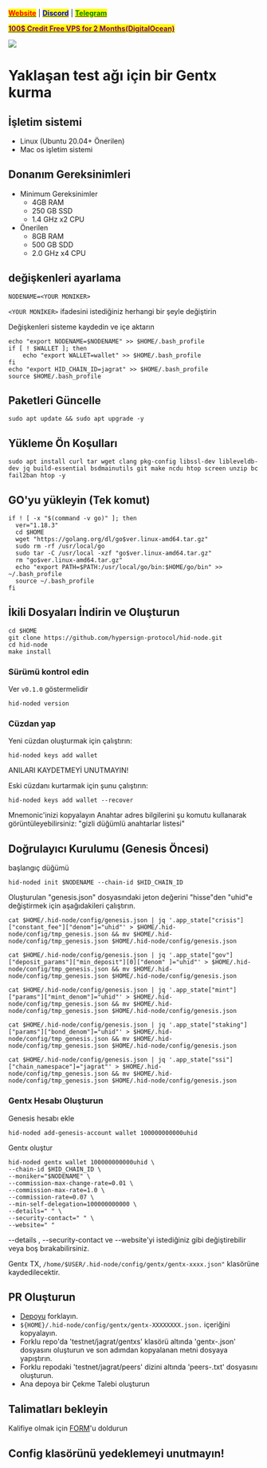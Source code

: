 &#x20;                                                       [<mark style="color:red;">**Website**</mark>](https://nodeist.net/) | [<mark style="color:blue;">**Discord**</mark>](https://discord.gg/ypx7mJ6Zzb) | [<mark style="color:green;">**Telegram**</mark>](https://t.me/noodeist)

&#x20;                                     [<mark style="color:purple;">**100$ Credit Free VPS for 2 Months(DigitalOcean)**</mark>](https://www.digitalocean.com/?refcode=410c988c8b3e&utm_campaign=Referral_Invite&utm_medium=Referral_Program&utm_source=badge)

![](https://i.hizliresim.com/f0yifkf.png)


# Yaklaşan test ağı için bir Gentx kurma

## İşletim sistemi
* Linux (Ubuntu 20.04+ Önerilen)
* Mac os işletim sistemi

## Donanım Gereksinimleri
* Minimum Gereksinimler
     * 4GB RAM
     * 250 GB SSD
     * 1.4 GHz x2 CPU
* Önerilen
     * 8GB RAM
     * 500 GB SDD
     * 2.0 GHz x4 CPU
## değişkenleri ayarlama
```
NODENAME=<YOUR MONIKER>
```
`<YOUR MONİKER>` ifadesini istediğiniz herhangi bir şeyle değiştirin

Değişkenleri sisteme kaydedin ve içe aktarın
```
echo "export NODENAME=$NODENAME" >> $HOME/.bash_profile
if [ ! $WALLET ]; then
	echo "export WALLET=wallet" >> $HOME/.bash_profile
fi
echo "export HID_CHAIN_ID=jagrat" >> $HOME/.bash_profile
source $HOME/.bash_profile
```
## Paketleri Güncelle
```
sudo apt update && sudo apt upgrade -y
```

## Yükleme Ön Koşulları
```
sudo apt install curl tar wget clang pkg-config libssl-dev libleveldb-dev jq build-essential bsdmainutils git make ncdu htop screen unzip bc fail2ban htop -y
```
## GO'yu yükleyin (Tek komut)
```
if ! [ -x "$(command -v go)" ]; then
  ver="1.18.3"
  cd $HOME
  wget "https://golang.org/dl/go$ver.linux-amd64.tar.gz"
  sudo rm -rf /usr/local/go
  sudo tar -C /usr/local -xzf "go$ver.linux-amd64.tar.gz"
  rm "go$ver.linux-amd64.tar.gz"
  echo "export PATH=$PATH:/usr/local/go/bin:$HOME/go/bin" >> ~/.bash_profile
  source ~/.bash_profile
fi
```
## İkili Dosyaları İndirin ve Oluşturun
```
cd $HOME
git clone https://github.com/hypersign-protocol/hid-node.git
cd hid-node
make install
```
### Sürümü kontrol edin
Ver `v0.1.0` göstermelidir
```
hid-noded version
```
### Cüzdan yap
Yeni cüzdan oluşturmak için çalıştırın:
```
hid-noded keys add wallet
```
ANILARI KAYDETMEYİ UNUTMAYIN!

Eski cüzdanı kurtarmak için şunu çalıştırın:
```
hid-noded keys add wallet --recover
```
Mnemonic'inizi kopyalayın
Anahtar adres bilgilerini şu komutu kullanarak görüntüleyebilirsiniz: "gizli düğümlü anahtarlar listesi"

## Doğrulayıcı Kurulumu (Genesis Öncesi)
başlangıç düğümü
```
hid-noded init $NODENAME --chain-id $HID_CHAIN_ID
```
Oluşturulan "genesis.json" dosyasındaki jeton değerini "hisse"den "uhid"e değiştirmek için aşağıdakileri çalıştırın.
```
cat $HOME/.hid-node/config/genesis.json | jq '.app_state["crisis"]["constant_fee"]["denom"]="uhid"' > $HOME/.hid-node/config/tmp_genesis.json && mv $HOME/.hid-node/config/tmp_genesis.json $HOME/.hid-node/config/genesis.json
```
```
cat $HOME/.hid-node/config/genesis.json | jq '.app_state["gov"]["deposit_params"]["min_deposit"][0]["denom" ]="uhid"' > $HOME/.hid-node/config/tmp_genesis.json && mv $HOME/.hid-node/config/tmp_genesis.json $HOME/.hid-node/config/genesis.json
```
```
cat $HOME/.hid-node/config/genesis.json | jq '.app_state["mint"]["params"]["mint_denom"]="uhid"' > $HOME/.hid-node/config/tmp_genesis.json && mv $HOME/.hid-node/config/tmp_genesis.json $HOME/.hid-node/config/genesis.json
```
```
cat $HOME/.hid-node/config/genesis.json | jq '.app_state["staking"]["params"]["bond_denom"]="uhid"' > $HOME/.hid-node/config/tmp_genesis.json && mv $HOME/.hid-node/config/tmp_genesis.json $HOME/.hid-node/config/genesis.json
```
```
cat $HOME/.hid-node/config/genesis.json | jq '.app_state["ssi"]["chain_namespace"]="jagrat"' > $HOME/.hid-node/config/tmp_genesis.json && mv $HOME/.hid-node/config/tmp_genesis.json $HOME/.hid-node/config/genesis.json
```

### Gentx Hesabı Oluşturun
Genesis hesabı ekle
```
hid-noded add-genesis-account wallet 100000000000uhid
```
Gentx oluştur
```
hid-noded gentx wallet 100000000000uhid \
--chain-id $HID_CHAIN_ID \
--moniker="$NODENAME" \
--commission-max-change-rate=0.01 \
--commission-max-rate=1.0 \
--commission-rate=0.07 \
--min-self-delegation=100000000000 \
--details=" " \
--security-contact=" " \
--website=" "
```
--details , --security-contact ve --website'yi istediğiniz gibi değiştirebilir veya boş bırakabilirsiniz.

Gentx TX, `/home/$USER/.hid-node/config/gentx/gentx-xxxx.json"` klasörüne kaydedilecektir.

## PR Oluşturun
- [Depoyu](https://github.com/hypersign-protocol/networks) forklayın.
- `${HOME}/.hid-node/config/gentx/gentx-XXXXXXXX.json.` içeriğini kopyalayın.
- Forklu repo'da 'testnet/jagrat/gentxs' klasörü altında 'gentx-<validator-name-with-out-spaces>.json' dosyasını oluşturun ve son adımdan kopyalanan metni dosyaya yapıştırın.
- Forklu repodaki 'testnet/jagrat/peers' dizini altında 'peers-<validator-name>.txt' dosyasını oluşturun.
- Ana depoya bir Çekme Talebi oluşturun
 
## Talimatları bekleyin
Kalifiye olmak için [FORM](https://app.fyre.hypersign.id/form/hidnet-validator-interest?referrer=ZWxhbmcuMjA5QGdtYWlsLmNvbQ==)'u doldurun
  
## Config klasörünü yedeklemeyi unutmayın!

